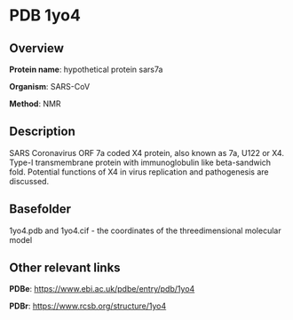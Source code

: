 # PDB 1yo4

## Overview

**Protein name**: hypothetical protein sars7a

**Organism**: SARS-CoV

**Method**: NMR

## Description

SARS Coronavirus ORF 7a coded X4 protein, also known as 7a, U122 or X4. Type-I transmembrane protein with immunoglobulin like beta-sandwich fold. Potential functions of X4 in virus replication and pathogenesis are discussed.

## Basefolder

1yo4.pdb and 1yo4.cif - the coordinates of the threedimensional molecular model



## Other relevant links 
**PDBe**:  https://www.ebi.ac.uk/pdbe/entry/pdb/1yo4
 
**PDBr**: https://www.rcsb.org/structure/1yo4 
